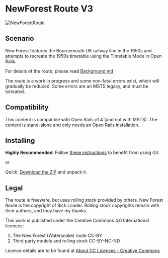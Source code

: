 # NewForest Route V3
![NewForestRoute](NfGit.jpg)

## Scenario

New Forest features the Bournemouth UK railway line in the 1950s and attempts to recreate the 1950s timetable using the Timetable Mode in Open Rails.

For details of the route, please read [Background.md](Background.md)

The route is a work in progress and some non-fatal errors exist, which will gradually be reduced. Some errors are an MSTS legacy, and must be tolerated.

## Compatibility

This content is compatible with Open Rails v1.4 (and not with MSTS). The content is stand-alone and only needs an Open Rails installation.

## Installing

**Highly Recommended**: Follow [these instructions](https://www.dropbox.com/s/gh2f2pko4f1houj/Using%20routes%20published%20on%20GitHub%20v2.pdf?dl=0) to benefit from using Git.

or

Quick: [Download the ZIP](https://github.com/rickloader/NewForestRouteV3/archive/refs/heads/main.zip) and unpack it.

## Legal

The route is freeware, but uses rolling stock provided by others. 
New Forest Route is the copyright of Rick Loader.
Rolling stock copyrights remain with their authors, and they have my thanks.

This work is published under the Creative Commons 4.0 International licences: 

1. The New Forest (Watersnake) route CC-BY 
2. Third party models and rolling stock CC-BY-NC-ND

Licence details are to be found at [About CC Licenses - Creative Commons](https://creativecommons.org/about/cclicenses/)